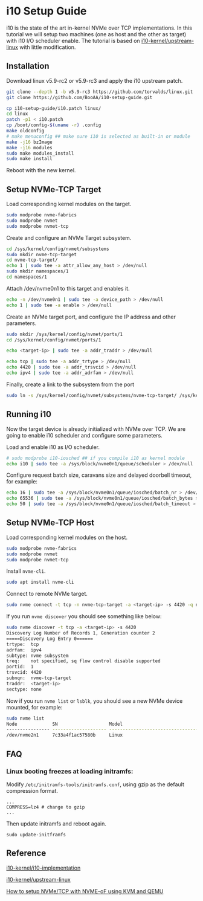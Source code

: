 # i10 Setup Guide

i10 is the state of the art in-kernel NVMe over TCP implementations. In this
tutorial we will setup two machines (one as host and the other as target) with
i10 I/O scheduler enable. The tutorial is based on [i10-kernel/upstream-linux](https://github.com/i10-kernel/upstream-linux)
with little modification.

## Installation

Download linux v5.9-rc2 or v5.9-rc3 and apply the i10 upstream patch.
```bash
git clone --depth 1 -b v5.9-rc3 https://github.com/torvalds/linux.git
git clone https://github.com/BooAA/i10-setup-guide.git

cp i10-setup-guide/i10.patch linux/
cd linux
patch -p1 < i10.patch
cp /boot/config-$(uname -r) .config
make oldconfig
# make menuconfig ## make sure i10 is selected as built-in or module
make -j16 bzImage
make -j16 modules
sudo make modules_install
sudo make install
```

Reboot with the new kernel.

## Setup NVMe-TCP Target

Load corresponding kernel modules on the target.
```bash
sudo modprobe nvme-fabrics
sudo modprobe nvmet
sudo modprobe nvmet-tcp
```

Create and configure an NVMe Target subsystem.
```bash
cd /sys/kernel/config/nvmet/subsystems
sudo mkdir nvme-tcp-target
cd nvme-tcp-target/
echo 1 | sudo tee -a attr_allow_any_host > /dev/null
sudo mkdir namespaces/1
cd namespaces/1
```

Attach /dev/nvme0n1 to this target and enables it.
```bash
echo -n /dev/nvme0n1 | sudo tee -a device_path > /dev/null
echo 1 | sudo tee -a enable > /dev/null
```

Create an NVMe target port, and configure the IP address and other parameters.
```bash
sudo mkdir /sys/kernel/config/nvmet/ports/1
cd /sys/kernel/config/nvmet/ports/1

echo <target-ip> | sudo tee -a addr_traddr > /dev/null

echo tcp | sudo tee -a addr_trtype > /dev/null
echo 4420 | sudo tee -a addr_trsvcid > /dev/null
echo ipv4 | sudo tee -a addr_adrfam > /dev/null
```

Finally, create a link to the subsystem from the port
```bash
sudo ln -s /sys/kernel/config/nvmet/subsystems/nvme-tcp-target/ /sys/kernel/config/nvmet/ports/1/subsystems/nvme-tcp-target
```

## Running i10

Now the target device is already initialized with NVMe over TCP.  We are going to
enable i10 scheduler and configure some parameters.

Load and enable i10 as I/O scheduler. 
```bash
# sudo modprobe i10-iosched ## if you compile i10 as kernel module
echo i10 | sudo tee -a /sys/block/nvme0n1/queue/scheduler > /dev/null
```

Configure request batch size, caravans size and delayed doorbell timeout, for example:
```bash
echo 16 | sudo tee -a /sys/block/nvme0n1/queue/iosched/batch_nr > /dev/null
echo 65536 | sudo tee -a /sys/block/nvme0n1/queue/iosched/batch_bytes > /dev/null
echo 50 | sudo tee -a /sys/block/nvme0n1/queue/iosched/batch_timeout > /dev/null
```

## Setup NVMe-TCP Host

Load corresponding kernel modules on the host.
```bash
sudo modprobe nvme-fabrics
sudo modprobe nvmet
sudo modprobe nvmet-tcp
```

Install `nvme-cli`.
```bash
sudo apt install nvme-cli
```

Connect to remote NVMe target.
```bash
sudo nvme connect -t tcp -n nvme-tcp-target -a <target-ip> -s 4420 -q nvme-tcp-host
```

If you run `nvme discover`  you should see something like below:
```bash
sudo nvme discover -t tcp -a <target-ip> -s 4420
Discovery Log Number of Records 1, Generation counter 2
=====Discovery Log Entry 0======
trtype:  tcp
adrfam:  ipv4
subtype: nvme subsystem
treq:    not specified, sq flow control disable supported
portid:  1
trsvcid: 4420
subnqn:  nvme-tcp-target
traddr:  <target-ip>
sectype: none
```

Now if you run `nvme list` or `lsblk`, you should see a new NVMe device mounted, for example:
```bash
sudo nvme list
Node             SN                   Model                                    Namespace Usage                      Format           FW Rev  
---------------- -------------------- ---------------------------------------- --------- -------------------------- ---------------- --------
/dev/nvme2n1     7c33a4f1ac57580b     Linux                                    1           1.00  TB /   1.00  TB    512   B +  0 B   5.9.0-rc
```

## FAQ

### Linux booting freezes at loading initramfs:

Modify `/etc/initramfs-tools/initramfs.conf`, using gzip as the default compression format.
```
...
COMPRESS=lz4 # change to gzip
...
```

Then update initramfs and reboot again.
```
sudo update-initframfs
```
## Reference

[i10-kernel/i10-implementation](https://github.com/i10-kernel/i10-implementation)

[i10-kernel/upstream-linux](https://github.com/i10-kernel/upstream-linux)

[How to setup NVMe/TCP with NVME-oF using KVM and QEMU](https://futurewei-cloud.github.io/ARM-Datacenter/qemu/nvme-of-tcp-vms/)
